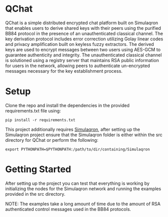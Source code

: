 # QChat
QChat is a simple distributed encrypted chat platform built
on Simulaqron that enables users to derive shared keys with
their peers using the purified BB84 protocol in the presence 
of an unauthenticated classical channel. The key derivation
protocol includes error correction utilizing Golay linear
codes and privacy amplification built on keyless fuzzy
extractors. The derived keys are used to encrypt messages
between two users using AES-GCM to guarantee authenticity and
 integrity. The unauthenticated classical channel is
 solutioned using a registry server that maintains RSA
 public information for users in the network, allowing peers
  to authenticate un-encrypted messages necessary for the 
  key establishment process.
  
 # Setup
 Clone the repo and install the dependencies in the provided
 requirements.txt file using:
 
    pip install -r requirements.txt
    
 This project additionally requires [Simulaqron](https://github.com/StephanieWehner/SimulaQron),
 after setting up the Simulaqron project ensure that the Simulaqron
 folder is either within the src directory for QChat or perform
 the following:
 
    export PYTHONPATH=$PYTHONPATH:/path/to/dir/containing/Simulaqron
    
 # Getting Started
 After setting up the project you can test that everything is working
 by initializing the nodes for the Simulaqron network and running
 the examples provided in the src directory.
 
 NOTE: The examples take a long amount of time due to the amount of
 RSA authenticated control messages used in the BB84 protocols.
 